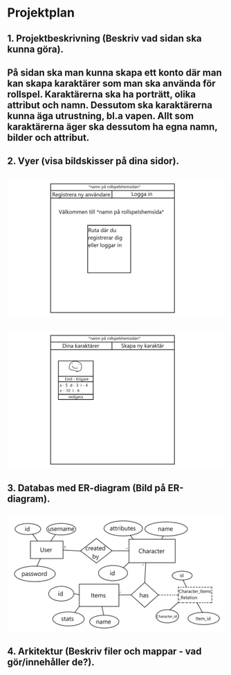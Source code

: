 # Projektplan

## 1. Projektbeskrivning (Beskriv vad sidan ska kunna göra).
## På sidan ska man kunna skapa ett konto där man kan skapa karaktärer som man ska använda för rollspel. Karaktärerna ska ha porträtt, olika attribut och namn. Dessutom ska karaktärerna kunna äga utrustning, bl.a vapen. Allt som karaktärerna äger ska dessutom ha egna namn, bilder och attribut.
## 2. Vyer (visa bildskisser på dina sidor).
## ![login](login.png)
## ![your-characters](yourcharacters.png)
## 3. Databas med ER-diagram (Bild på ER-diagram).
## ![ER](ER-diagram.png)
## 4. Arkitektur (Beskriv filer och mappar - vad gör/innehåller de?).


